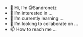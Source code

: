 - 👋 Hi, I’m @Sandronetz
- 👀 I’m interested in ...
- 🌱 I’m currently learning ...
- 💞️ I’m looking to collaborate on ...
- 📫 How to reach me ...

<!---
Sandronetz/Sandronetz is a ✨ special ✨ repository because its `README.md` (this file) appears on your GitHub profile.
You can click the Preview link to take a look at your changes.
--->
